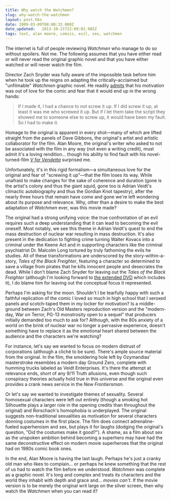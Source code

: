 ```yaml
---
title: Why watch the Watchmen?
slug: why-watch-the-watchmen
layout: post.hbs
date: 2009-03-09T08:00:33.000Z
date_updated:   2013-10-21T22:09:02.985Z
tags: text, alan moore, comics, evil, sex, watchmen
---
```


The internet is full of people reviewing <em>Watchmen</em> who manage to do so without spoilers. Not me. The following assumes that you have either read or will never read the original graphic novel and that you have either watched or will never watch the film.<!--more-->

Director Zach Snyder was fully aware of the impossible task before him when he took up the reigns on adapting the critically-acclaimed but "unfilmable" <em>Watchmen</em> graphic novel. He readily <a href="http://wilwheaton.typepad.com/wwdnbackup/2009/02/spoiler-alert-watchmen-is-fucking-awesome.html">admits</a> that his motivation was out of love for the comic and fear that it would end up in the wrong hands:

<blockquote>If I made it, I had a chance to not screw it up. If I did screw it up, at least it was me who screwed it up. But if I let them take the script they showed me to someone else to screw up, it would have been my fault. So I had to make it.</blockquote>

Homage to the original is apparent in every shot&mdash;many of which are lifted straight from the panels of Dave Gibbons, the original's artist and artistic collaborator for the film. Alan Moore, the original's writer who asked to not be associated with the film in any way (not even a writing credit), must admit it's a loving rendition... though his ability to find fault with his novel-turned-film <a href="http://en.wikipedia.org/wiki/V_for_Vendetta_(film)"><em>V for Vendetta</em></a> surprised me.

Unfortunately, it's in this rigid formalism&mdash;a simultaneous love for the original and fear of "screwing it up"&mdash;that the film loses its way. While unafraid to make changes for the sake of coherence and duration (gone is the artist's colony and thus the giant squid, gone too is Adrian Veidt's climactic autobiography and thus the Gordian Knot tapestry), after the nearly three hours that remain have come and gone we're left wondering about its purpose and relevance. Why, other than a desire to make the best adaptation of <em>Watchmen</em> ever, was this movie made?

The original had a strong unifying voice: the true confrontation of an evil requires such a deep understanding that it can lead to becoming the evil oneself. Most notably, we see this theme in Adrian Veidt's quest to end the mass destruction of nuclear war resulting in mass destruction. It's also present in the dedication to fighting crime turning Walter Kovacs into a criminal under the Keene Act and in supporting characters like the criminal psychiatrist Dr. Malcolm Long tortured by truly fathoming the evils he studies. All of these transformations are underscored by the story-within-a-story, <em>Tales of the Black Freighter</em>, featuring a character so determined to save a village from pirates that he kills innocent people and desecrates the dead. While I don't blame Zach Snyder for leaving out the <em>Tales of the Black Freighter</em> (although I'm looking forward to <a href="http://io9.com/5038338/watchmen-dvd-may-be-even-longer-than-3-hours">the extended DVD</a> which includes it), I do blame him for leaving out the conceptual focus it represented.

Perhaps I'm asking for the moon. Shouldn't I be tearfully happy with such a faithful replication of the comic I loved so much in high school that I xeroxed panels and scotch-taped them in my locker for motivation? Is a middle-ground between Zach's Old Masters reproduction version and the "modern-day, War on Terror, PG-13 monstrosity open to a sequel" that producers initially demanded too much to ask for? Although, with the 80s anxiety of a world on the brink of nuclear war no longer a pervasive experience, doesn't something have to replace it as the emotional heart shared between the audience and the characters we're watching?

For instance, let's say we wanted to focus on modern distrust of corporations (although a clich&eacute; to be sure). There's ample source material from the original. In the film, the smoldering hole left by Ozymandias' masterstroke resembles a modern day Ground Zero, complete with humming trucks labeled as Veidt Enterprises. It's there the attempt at relevance ends, short of any 9/11 Truth allusions, even though such conspiracy theories actually hold true in this universe and the original even provides a crank news service in the <em>New Frontiersman</em>.

Or let's say we wanted to investigate themes of sexuality. Several homosexual characters were left out entirely (though a smoking hot Silhouette plays a larger role in the opening credits than throughout the original) and Rorschach's homophobia is underplayed. The original suggests non-traditional sexualities as motivation for several characters donning costumes in the first place. The film does connect adrenaline-fueled superheroism and sex, but plays it for laughs (dodging the original's question, "Did the costumes make it good?"). A shame, as a film about sex as the unspoken ambition behind becoming a superhero may have had the same deconstructive effect on modern movie superheroes that the original had on 1980s comic book ones.

In the end, Alan Moore is having the last laugh. Perhaps he's just a cranky old man who likes to complain... or perhaps he knew something that the rest of us had to watch the film before we understood. <em>Watchmen</em> was complete as a graphic novel. It's long and complex and treats its characters and the world they inhabit with depth and grace and... <em>movies can't</em>. If the movie version is to be merely the original writ large on the silver screen, then why watch the <em>Watchmen</em> when you can read it?
